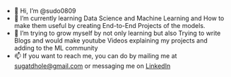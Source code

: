 - 👋 Hi, I’m @sudo0809
- 🌱 I’m currently learning Data Science and Machine Learning and How to make them useful by creating End-to-End Projects of the models.
- 💞️ I’m trying to grow myself by not only learning but also Trying to write Blogs and would make youtube Videos explaining my projects and adding to the ML community
- 📫 If you want to reach me, you can do by mailing me at sugatdhole@gmail.com or messaging me on [LinkedIn](www.linkedin.com/in/sugatdhole)

<!---
sudo0809/sudo0809 is a ✨ special ✨ repository because its `README.md` (this file) appears on your GitHub profile.
You can click the Preview link to take a look at your changes.
--->
